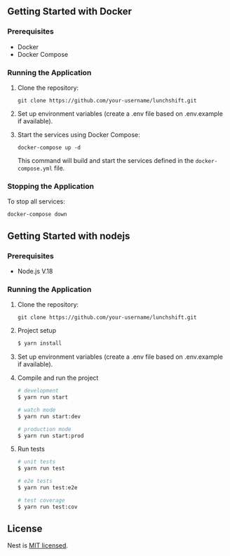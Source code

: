 ## Getting Started with Docker

### Prerequisites

- Docker
- Docker Compose
  
### Running the Application

1. Clone the repository:

   ```
   git clone https://github.com/your-username/lunchshift.git
   ```

2. Set up environment variables (create a .env file based on .env.example if available).
   
3. Start the services using Docker Compose:

   ```
   docker-compose up -d
   ```

   This command will build and start the services defined in the `docker-compose.yml` file.
  
### Stopping the Application

To stop all services:

```
docker-compose down
```

## Getting Started with nodejs

### Prerequisites

- Node.js V.18
  
### Running the Application

1. Clone the repository:

   ```
   git clone https://github.com/your-username/lunchshift.git
   ```
2. Project setup

    ```bash
    $ yarn install
    ```
3. Set up environment variables (create a .env file based on .env.example if available).
   
4. Compile and run the project

    ```bash
    # development
    $ yarn run start

    # watch mode
    $ yarn run start:dev

    # production mode
    $ yarn run start:prod
    ```

5. Run tests

    ```bash
    # unit tests
    $ yarn run test

    # e2e tests
    $ yarn run test:e2e

    # test coverage
    $ yarn run test:cov
    ```

## License

Nest is [MIT licensed](https://github.com/nestjs/nest/blob/master/LICENSE).
